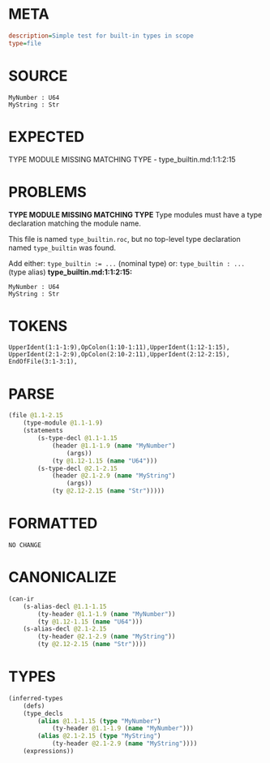 # META
~~~ini
description=Simple test for built-in types in scope
type=file
~~~
# SOURCE
~~~roc
MyNumber : U64
MyString : Str
~~~
# EXPECTED
TYPE MODULE MISSING MATCHING TYPE - type_builtin.md:1:1:2:15
# PROBLEMS
**TYPE MODULE MISSING MATCHING TYPE**
Type modules must have a type declaration matching the module name.

This file is named `type_builtin.roc`, but no top-level type declaration named `type_builtin` was found.

Add either:
`type_builtin := ...` (nominal type)
or:
`type_builtin : ...` (type alias)
**type_builtin.md:1:1:2:15:**
```roc
MyNumber : U64
MyString : Str
```


# TOKENS
~~~zig
UpperIdent(1:1-1:9),OpColon(1:10-1:11),UpperIdent(1:12-1:15),
UpperIdent(2:1-2:9),OpColon(2:10-2:11),UpperIdent(2:12-2:15),
EndOfFile(3:1-3:1),
~~~
# PARSE
~~~clojure
(file @1.1-2.15
	(type-module @1.1-1.9)
	(statements
		(s-type-decl @1.1-1.15
			(header @1.1-1.9 (name "MyNumber")
				(args))
			(ty @1.12-1.15 (name "U64")))
		(s-type-decl @2.1-2.15
			(header @2.1-2.9 (name "MyString")
				(args))
			(ty @2.12-2.15 (name "Str")))))
~~~
# FORMATTED
~~~roc
NO CHANGE
~~~
# CANONICALIZE
~~~clojure
(can-ir
	(s-alias-decl @1.1-1.15
		(ty-header @1.1-1.9 (name "MyNumber"))
		(ty @1.12-1.15 (name "U64")))
	(s-alias-decl @2.1-2.15
		(ty-header @2.1-2.9 (name "MyString"))
		(ty @2.12-2.15 (name "Str"))))
~~~
# TYPES
~~~clojure
(inferred-types
	(defs)
	(type_decls
		(alias @1.1-1.15 (type "MyNumber")
			(ty-header @1.1-1.9 (name "MyNumber")))
		(alias @2.1-2.15 (type "MyString")
			(ty-header @2.1-2.9 (name "MyString"))))
	(expressions))
~~~
